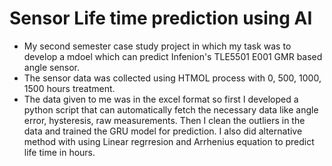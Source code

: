 # Sensor Life time prediction using AI
- My second semester case study project in which my task was to develop a mdoel which can predict Infenion's TLE5501 E001 GMR based angle sensor.
- The sensor data was collected using HTMOL process with 0, 500, 1000, 1500 hours treatment.
- The data given to me was in the excel format so first I developed a python script that can automatically fetch the necessary data like angle error, hysteresis, raw measurements. Then I clean the outliers in the data and trained the GRU model for prediction. I also did alternative method with using Linear regrresion and Arrhenius equation to predict life time in hours.
